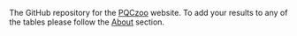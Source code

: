 The GitHub repository for the [PQCzoo](https://www.pqczoo.com) website. To add your results to any of the tables please follow the [About](https://www.pqczoo.com/about/) section.
